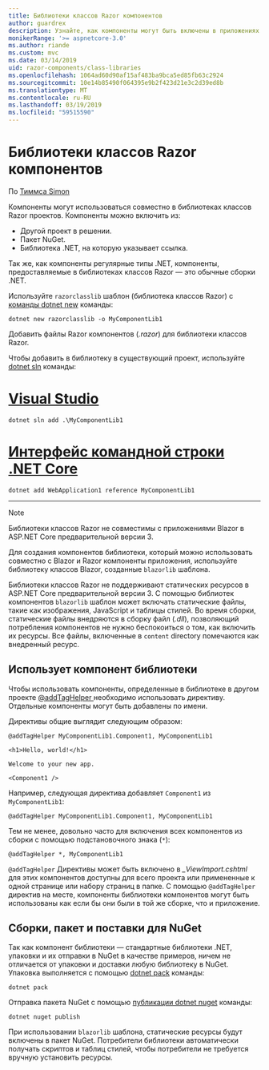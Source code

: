 ```yaml
---
title: Библиотеки классов Razor компонентов
author: guardrex
description: Узнайте, как компоненты могут быть включены в приложениях Razor компоненты из библиотеки внешнего компонента.
monikerRange: '>= aspnetcore-3.0'
ms.author: riande
ms.custom: mvc
ms.date: 03/14/2019
uid: razor-components/class-libraries
ms.openlocfilehash: 1064ad60d90af15af483ba9bca5ed85fb63c2924
ms.sourcegitcommit: 10e14b85490f064395e9b2f423d21e3c2d39ed8b
ms.translationtype: MT
ms.contentlocale: ru-RU
ms.lasthandoff: 03/19/2019
ms.locfileid: "59515590"
---
```

# <a name="razor-components-class-libraries"></a>Библиотеки классов Razor компонентов

По [Тиммса Simon](https://github.com/stimms)

Компоненты могут использоваться совместно в библиотеках классов Razor проектов. Компоненты можно включить из:

* Другой проект в решении.
* Пакет NuGet.
* Библиотека .NET, на которую указывает ссылка.

Так же, как компоненты регулярные типы .NET, компоненты, предоставляемые в библиотеках классов Razor — это обычные сборки .NET.

Используйте `razorclasslib` шаблон (библиотека классов Razor) с [команды dotnet new](/dotnet/core/tools/dotnet-new) команды:

```console
dotnet new razorclasslib -o MyComponentLib1
```

Добавить файлы Razor компонентов (*.razor*) для библиотеки классов Razor.

Чтобы добавить в библиотеку в существующий проект, используйте [dotnet sln](/dotnet/core/tools/dotnet-sln) команды:

# <a name="visual-studiotabvisual-studio"></a>[Visual Studio](#tab/visual-studio)

```console
dotnet sln add .\MyComponentLib1
```

# <a name="net-core-clitabnetcore-cli"></a>[Интерфейс командной строки .NET Core](#tab/netcore-cli)

```console
dotnet add WebApplication1 reference MyComponentLib1
```

---

> [!NOTE]
> Библиотеки классов Razor не совместимы с приложениями Blazor в ASP.NET Core предварительной версии 3.
>
> Для создания компонентов библиотеки, который можно использовать совместно с Blazor и Razor компоненты приложения, используйте библиотеку классов Blazor, созданные `blazorlib` шаблона.
>
> Библиотеки классов Razor не поддерживают статических ресурсов в ASP.NET Core предварительной версии 3. С помощью библиотек компонентов `blazorlib` шаблон может включать статические файлы, такие как изображения, JavaScript и таблицы стилей. Во время сборки, статические файлы внедряются в сборку файл (*.dll*), позволяющий потребления компонентов не нужно беспокоиться о том, как включить их ресурсы. Все файлы, включенные в `content` directory помечаются как внедренный ресурс.

## <a name="consume-a-library-component"></a>Использует компонент библиотеки

Чтобы использовать компоненты, определенные в библиотеке в другом проекте [ @addTagHelper ](xref:mvc/views/tag-helpers/intro#add-helper-label) необходимо использовать директиву. Отдельные компоненты могут быть добавлены по имени.

Директивы общие выглядит следующим образом:

```cshtml
@addTagHelper MyComponentLib1.Component1, MyComponentLib1

<h1>Hello, world!</h1>

Welcome to your new app.

<Component1 />
```

Например, следующая директива добавляет `Component1` из `MyComponentLib1`:

```cshtml
@addTagHelper MyComponentLib1.Component1, MyComponentLib1
```

Тем не менее, довольно часто для включения всех компонентов из сборки с помощью подстановочного знака (`*`):

```cshtml
@addTagHelper *, MyComponentLib1
```

`@addTagHelper` Директивы может быть включено в *_ViewImport.cshtml* для этих компонентов доступны для всего проекта или примененные к одной странице или набору страниц в папке. С помощью `@addTagHelper` директив на месте, компоненты библиотеки компонентов могут быть использованы как если бы они были в той же сборке, что и приложение.

## <a name="build-pack-and-ship-to-nuget"></a>Сборки, пакет и поставки для NuGet

Так как компонент библиотеки — стандартные библиотеки .NET, упаковки и их отправки в NuGet в качестве примеров, ничем не отличается от упаковки и доставки любую библиотеку в NuGet. Упаковка выполняется с помощью [dotnet pack](/dotnet/core/tools/dotnet-pack) команды:

```console
dotnet pack
```

Отправка пакета NuGet с помощью [публикации dotnet nuget](/dotnet/core/tools/dotnet-nuget-push) команды:

```console
dotnet nuget publish
```

При использовании `blazorlib` шаблона, статические ресурсы будут включены в пакет NuGet. Потребители библиотеки автоматически получать скриптов и таблиц стилей, чтобы потребители не требуется вручную установить ресурсы.
